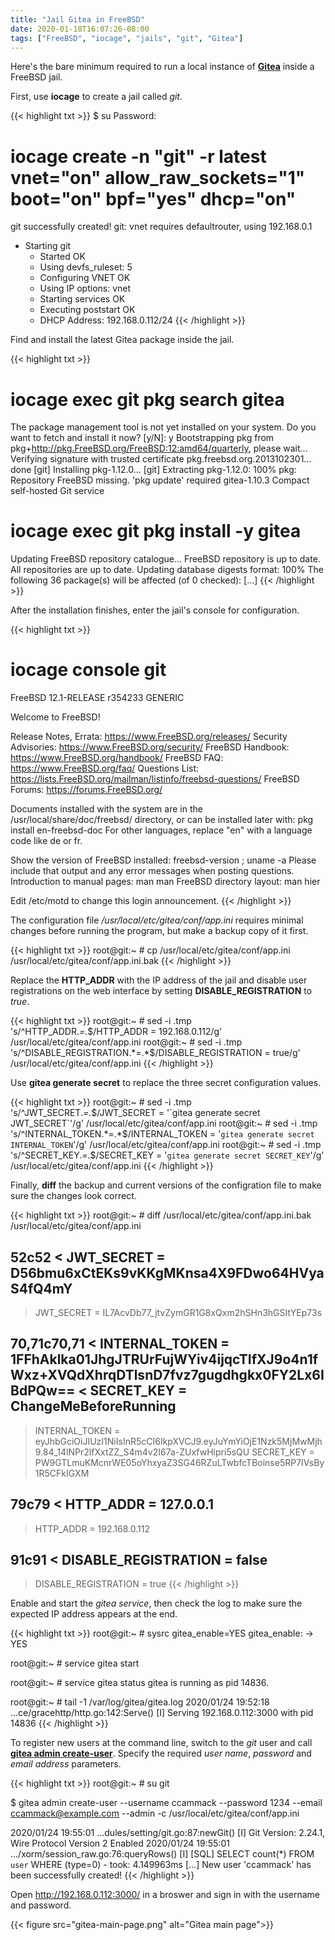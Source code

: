 ```yaml
---
title: "Jail Gitea in FreeBSD"
date: 2020-01-18T16:07:26-08:00
tags: ["FreeBSD", "iocage", "jails", "git", "Gitea"]
---
```


Here's the bare minimum required to run a local instance of [**Gitea**](https://gitea.com/) inside a FreeBSD jail.

<!--more-->

First, use **iocage** to create a jail called *git*.

{{< highlight txt >}}
$ su
Password:

# iocage create -n "git" -r latest vnet="on" allow_raw_sockets="1" boot="on" bpf="yes" dhcp="on"
git successfully created!
git: vnet requires defaultrouter, using 192.168.0.1
* Starting git
  + Started OK
  + Using devfs_ruleset: 5
  + Configuring VNET OK
  + Using IP options: vnet
  + Starting services OK
  + Executing poststart OK
  + DHCP Address: 192.168.0.112/24
{{< /highlight >}}

Find and install the latest Gitea package inside the jail.

{{< highlight txt >}}
# iocage exec git pkg search gitea
The package management tool is not yet installed on your system.
Do you want to fetch and install it now? [y/N]: y
Bootstrapping pkg from pkg+http://pkg.FreeBSD.org/FreeBSD:12:amd64/quarterly, please wait...
Verifying signature with trusted certificate pkg.freebsd.org.2013102301... done
[git] Installing pkg-1.12.0...
[git] Extracting pkg-1.12.0: 100%
pkg: Repository FreeBSD missing. 'pkg update' required
gitea-1.10.3                   Compact self-hosted Git service

# iocage exec git pkg install -y gitea
Updating FreeBSD repository catalogue...
FreeBSD repository is up to date.
All repositories are up to date.
Updating database digests format: 100%
The following 36 package(s) will be affected (of 0 checked):
[...]
{{< /highlight >}}

After the installation finishes, enter the jail's console for configuration.

{{< highlight txt >}}
# iocage console git
FreeBSD 12.1-RELEASE r354233 GENERIC

Welcome to FreeBSD!

Release Notes, Errata: https://www.FreeBSD.org/releases/
Security Advisories:   https://www.FreeBSD.org/security/
FreeBSD Handbook:      https://www.FreeBSD.org/handbook/
FreeBSD FAQ:           https://www.FreeBSD.org/faq/
Questions List: https://lists.FreeBSD.org/mailman/listinfo/freebsd-questions/
FreeBSD Forums:        https://forums.FreeBSD.org/

Documents installed with the system are in the /usr/local/share/doc/freebsd/
directory, or can be installed later with:  pkg install en-freebsd-doc
For other languages, replace "en" with a language code like de or fr.

Show the version of FreeBSD installed:  freebsd-version ; uname -a
Please include that output and any error messages when posting questions.
Introduction to manual pages:  man man
FreeBSD directory layout:      man hier

Edit /etc/motd to change this login announcement.
{{< /highlight >}}

The configuration file */usr/local/etc/gitea/conf/app.ini* requires minimal changes before running the program, but make a backup copy of it first.

{{< highlight txt >}}
root@git:~ # cp /usr/local/etc/gitea/conf/app.ini /usr/local/etc/gitea/conf/app.ini.bak
{{< /highlight >}}

Replace the **HTTP_ADDR** with the IP address of the jail and disable user registrations on the web interface by setting **DISABLE_REGISTRATION** to *true*.

{{< highlight txt >}}
root@git:~ # sed -i .tmp 's/^HTTP_ADDR.*=.*$/HTTP_ADDR = 192.168.0.112/g' /usr/local/etc/gitea/conf/app.ini
root@git:~ # sed -i .tmp 's/^DISABLE_REGISTRATION.*=.*$/DISABLE_REGISTRATION = true/g' /usr/local/etc/gitea/conf/app.ini
{{< /highlight >}}

Use **gitea generate secret** to replace the three secret configuration values.

{{< highlight txt >}}
root@git:~ # sed -i .tmp 's/^JWT_SECRET.*=.*$/JWT_SECRET = '`gitea generate secret JWT_SECRET`'/g' /usr/local/etc/gitea/conf/app.ini
root@git:~ # sed -i .tmp 's/^INTERNAL_TOKEN.*=.*$/INTERNAL_TOKEN = '`gitea generate secret INTERNAL_TOKEN`'/g' /usr/local/etc/gitea/conf/app.ini
root@git:~ # sed -i .tmp 's/^SECRET_KEY.*=.*$/SECRET_KEY = '`gitea generate secret SECRET_KEY`'/g' /usr/local/etc/gitea/conf/app.ini
{{< /highlight >}}

Finally, **diff** the backup and current versions of the configration file to make sure the changes look correct.

{{< highlight txt >}}
root@git:~ # diff /usr/local/etc/gitea/conf/app.ini.bak /usr/local/etc/gitea/conf/app.ini

52c52
< JWT_SECRET = D56bmu6xCtEKs9vKKgMKnsa4X9FDwo64HVyaS4fQ4mY
---
> JWT_SECRET = IL7AcvDb77_jtvZymGR1G8xQxm2hSHn3hGSItYEp73s

70,71c70,71
< INTERNAL_TOKEN = 1FFhAklka01JhgJTRUrFujWYiv4ijqcTIfXJ9o4n1fWxz+XVQdXhrqDTlsnD7fvz7gugdhgkx0FY2Lx6IBdPQw==
< SECRET_KEY   = ChangeMeBeforeRunning
---
> INTERNAL_TOKEN = eyJhbGciOiJIUzI1NiIsInR5cCI6IkpXVCJ9.eyJuYmYiOjE1Nzk5MjMwMjh9.84_14lNPr2lfXxtZZ_S4m4v2I67a-ZUxfwHipri5sQU
> SECRET_KEY = PW9GTLmuKMcnrWE05oYhxyaZ3SG46RZuLTwbfcTBoinse5RP7IVsBy1R5CFkIGXM

79c79
< HTTP_ADDR    = 127.0.0.1
---
> HTTP_ADDR = 192.168.0.112

91c91
< DISABLE_REGISTRATION   = false
---
> DISABLE_REGISTRATION = true
{{< /highlight >}}

Enable and start the *gitea service*, then check the log to make sure the expected IP address appears at the end.

{{< highlight txt >}}
root@git:~ # sysrc gitea_enable=YES
gitea_enable:  -> YES

root@git:~ # service gitea start

root@git:~ # service gitea status
gitea is running as pid 14836.

root@git:~ # tail -1 /var/log/gitea/gitea.log
2020/01/24 19:52:18 ...ce/gracehttp/http.go:142:Serve() [I] Serving 192.168.0.112:3000 with pid 14836
{{< /highlight >}}

To register new users at the command line, switch to the *git* user and call [**gitea admin create-user**](https://docs.gitea.io/en-us/command-line/).
Specify the required *user name*, *password* and *email address* parameters.

{{< highlight txt >}}
root@git:~ # su git

$ gitea admin create-user --username ccammack --password 1234 --email ccammack@example.com --admin -c /usr/local/etc/gitea/conf/app.ini

2020/01/24 19:55:01 ...dules/setting/git.go:87:newGit() [I] Git Version: 2.24.1, Wire Protocol Version 2 Enabled
2020/01/24 19:55:01 .../xorm/session_raw.go:76:queryRows() [I] [SQL] SELECT count(*) FROM `user` WHERE (type=0) - took: 4.149963ms
[...]
New user 'ccammack' has been successfully created!
{{< /highlight >}}

Open http://192.168.0.112:3000/ in a broswer and sign in with the username and password.

{{< figure src="gitea-main-page.png" alt="Gitea main page">}}
